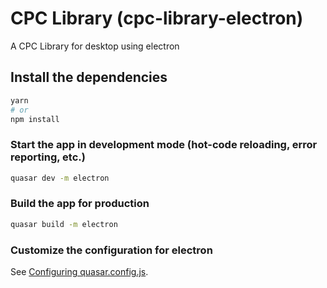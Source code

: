 # CPC Library (cpc-library-electron)

A CPC Library for desktop using electron

## Install the dependencies
```bash
yarn
# or
npm install
```

### Start the app in development mode (hot-code reloading, error reporting, etc.)
```bash
quasar dev -m electron
```

### Build the app for production
```bash
quasar build -m electron
```

### Customize the configuration for electron
See [Configuring quasar.config.js](https://quasar.dev/quasar-cli-vite/developing-electron-apps/configuring-electron).
